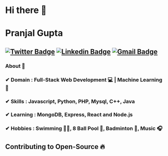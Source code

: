 # Hi there 👋

# Pranjal Gupta
[![Twitter Badge](https://img.shields.io/badge/-Pranjal_Gupta-1ca0f1?style=flat-square&logo=twitter&logoColor=white&link=https://twitter.com/Mr_Guptajii)](https://twitter.com/Mr_Guptajii)  [![Linkedin Badge](https://img.shields.io/badge/-Pranjal_Gupta-blue?style=flat-square&logo=Linkedin&logoColor=white&link=https://www.linkedin.com/in/mr-guptaji//)](https://www.linkedin.com/in/mr-guptaji/) [![Gmail Badge](https://img.shields.io/badge/-pranjalgupta362@gmail.com-c14438?style=flat-square&logo=Gmail&logoColor=white&link=mailto:pranjalgupta362@gmail.com)](mailto:pranjalgupta362@gmail.com)
---------------------------------------------------------------------------------------------------------------------------------------------------------------------------------
### About 📌

### ✔  **Domain :** Full-Stack Web Development 💻 | Machine Learning 🤖
### ✔  **Skills :** Javascript, Python, PHP, Mysql, C++, Java
### ✔  **Learning :** MongoDB, Express, React and Node.js
### ✔  **Hobbies :** Swimming 🏊‍♂️, 8 Ball Pool 🎱, Badminton 🏸, Music 🎧


## Contributing to Open-Source 🔥
